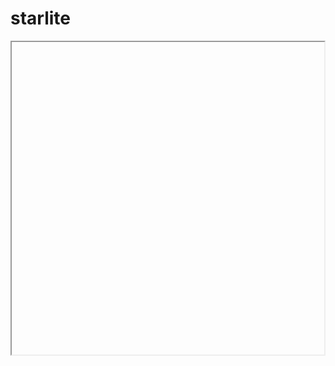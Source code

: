 # starlite
<iframe src="" id="database" width="500" height="500"></iframe>
<script>
  var embed = document.getElementById("database");
  var s = [];
  function update(range, value) {
    embed.src="https://script.google.com/a/macros/gilbertschools.net/s/AKfycbwp4cBG-osQbiGUbuhq8nBrDyLUryqlP1IhZfxr6HqjWt67NbPb/exec?type=2&range="+range+"&value="+value;
  }
  function get(one, two) {
    getUrlJSON("https://spreadsheets.google.com/feeds/list/1bCZMrjfLvQbQ8C6LIqQMNjJ-Hofn9l5BbeRogBGjBjU/1/public/basic?alt=json");
    setTimeout(function() {console.log(s[one][0][two]);}, 1000);
  }
  function getUrlJSON(url) {
    getJSON(url, after); 
  }
  function after(err, data) {
    if (err !== null) {
      console.log('Something went wrong: ' + err);
    } else {
    var l = 0;
      while (l<data.feed.entry.length) {
        if (data.feed.entry[l].content.$t != "") {
          s.push(data.feed.entry[l].content.$t.split(", ")); 
        }
          l++;
        }
        l = 0;
        while (l<s.length) {
          var q = 0;
            while (q<s[l].length) {
              s[l][q] = s[l][q].split(": ");
              q++;
            }
          l++;
        }
      }
    }
    var getJSON = function(url, callback) {
      var xhr = new XMLHttpRequest();
      xhr.open('GET', url, true);
      xhr.responseType = 'json';
      xhr.onload = function() {
        var status = xhr.status;
        if (status === 200) {
          callback(null, xhr.response);
        } else {
          callback(status, xhr.response);
        }
      };
    xhr.send();
  };
</script>

